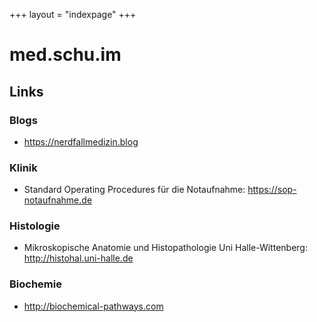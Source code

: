 +++
layout = "indexpage"
+++

# med.schu.im

## Links

### Blogs

* https://nerdfallmedizin.blog

### Klinik

* Standard Operating Procedures für die Notaufnahme: https://sop-notaufnahme.de

### Histologie

* Mikroskopische Anatomie und Histopathologie Uni Halle-Wittenberg: http://histohal.uni-halle.de

### Biochemie

* http://biochemical-pathways.com
